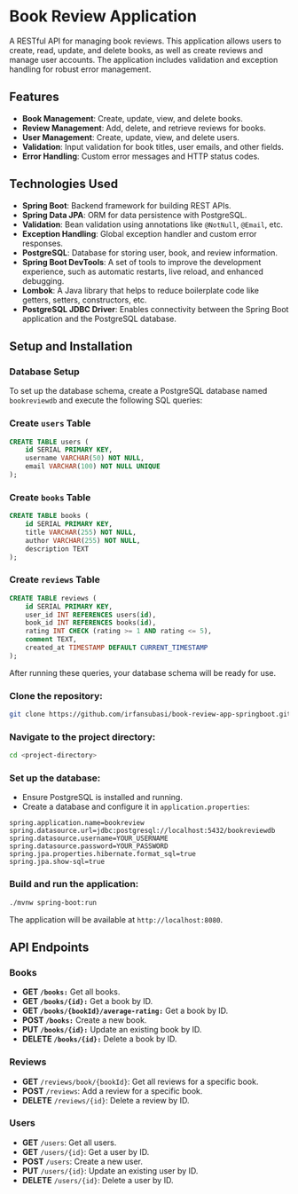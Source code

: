 # Book Review Application

A RESTful API for managing book reviews. This application allows users to create, read, update, and delete books, as well as create reviews and manage user accounts. The application includes validation and exception handling for robust error management.

## Features

- **Book Management**: Create, update, view, and delete books.
- **Review Management**: Add, delete, and retrieve reviews for books.
- **User Management**: Create, update, view, and delete users.
- **Validation**: Input validation for book titles, user emails, and other fields.
- **Error Handling**: Custom error messages and HTTP status codes.

## Technologies Used

- **Spring Boot**: Backend framework for building REST APIs.
- **Spring Data JPA**: ORM for data persistence with PostgreSQL.
- **Validation**: Bean validation using annotations like `@NotNull`, `@Email`, etc.
- **Exception Handling**: Global exception handler and custom error responses.
- **PostgreSQL**: Database for storing user, book, and review information.
- **Spring Boot DevTools**: A set of tools to improve the development experience, such as automatic restarts, live reload, and enhanced debugging.
- **Lombok**: A Java library that helps to reduce boilerplate code like getters, setters, constructors, etc.
- **PostgreSQL JDBC Driver**: Enables connectivity between the Spring Boot application and the PostgreSQL database.


## Setup and Installation

### Database Setup

To set up the database schema, create a PostgreSQL database named `bookreviewdb` and execute the following SQL queries:

### Create `users` Table
```sql
CREATE TABLE users (
    id SERIAL PRIMARY KEY,
    username VARCHAR(50) NOT NULL,
    email VARCHAR(100) NOT NULL UNIQUE
);
```
### Create `books` Table
```sql
CREATE TABLE books (
    id SERIAL PRIMARY KEY,
    title VARCHAR(255) NOT NULL,
    author VARCHAR(255) NOT NULL,
    description TEXT
);
```
### Create `reviews` Table
```sql
CREATE TABLE reviews (
    id SERIAL PRIMARY KEY,
    user_id INT REFERENCES users(id),
    book_id INT REFERENCES books(id),
    rating INT CHECK (rating >= 1 AND rating <= 5),
    comment TEXT,
    created_at TIMESTAMP DEFAULT CURRENT_TIMESTAMP
);
```
After running these queries, your database schema will be ready for use.

### Clone the repository:

```bash
git clone https://github.com/irfansubasi/book-review-app-springboot.git
```
### Navigate to the project directory:
```bash
cd <project-directory>
```
### Set up the database:
- Ensure PostgreSQL is installed and running.
- Create a database and configure it in ```application.properties```:
```properties
spring.application.name=bookreview
spring.datasource.url=jdbc:postgresql://localhost:5432/bookreviewdb
spring.datasource.username=YOUR_USERNAME
spring.datasource.password=YOUR_PASSWORD
spring.jpa.properties.hibernate.format_sql=true
spring.jpa.show-sql=true
```

### Build and run the application:
```bash
./mvnw spring-boot:run
```
The application will be available at ```http://localhost:8080```.

## API Endpoints

### Books

- **GET `/books:`** Get all books.
- **GET `/books/{id}:`** Get a book by ID.
- **GET `/books/{bookId}/average-rating:`** Get a book by ID.
- **POST `/books:`** Create a new book.
- **PUT `/books/{id}:`** Update an existing book by ID.
- **DELETE `/books/{id}:`** Delete a book by ID.


### Reviews

- **GET** `/reviews/book/{bookId}`: Get all reviews for a specific book.
- **POST** `/reviews`: Add a review for a specific book.
- **DELETE** `/reviews/{id}`: Delete a review by ID.


### Users

- **GET** `/users`: Get all users.
- **GET** `/users/{id}`: Get a user by ID.
- **POST** `/users`: Create a new user.
- **PUT** `/users/{id}`: Update an existing user by ID.
- **DELETE** `/users/{id}`: Delete a user by ID.
